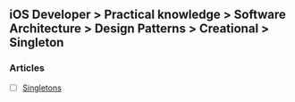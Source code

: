 ## iOS Developer > Practical knowledge > Software Architecture > Design Patterns > Creational > Singleton

### Articles
- [ ] [Singletons](https://thatthinginswift.com/singletons/)


